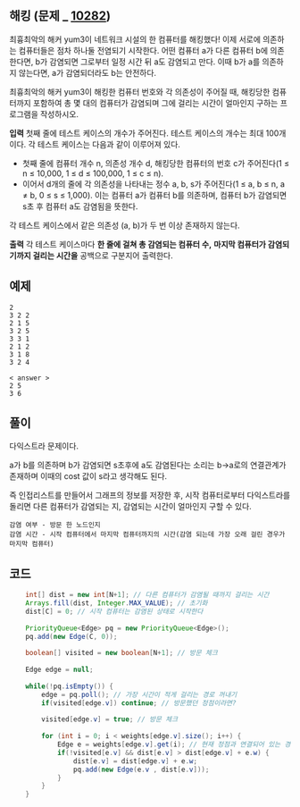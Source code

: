
## 해킹 (문제 _ [10282](https://www.acmicpc.net/problem/10282))

최흉최악의 해커 yum3이 네트워크 시설의 한 컴퓨터를 해킹했다! 이제 서로에 의존하는 컴퓨터들은 점차 하나둘 전염되기 시작한다. 어떤 컴퓨터 a가 다른 컴퓨터 b에 의존한다면, b가 감염되면 그로부터 일정 시간 뒤 a도 감염되고 만다. 이때 b가 a를 의존하지 않는다면, a가 감염되더라도 b는 안전하다.

최흉최악의 해커 yum3이 해킹한 컴퓨터 번호와 각 의존성이 주어질 때, 해킹당한 컴퓨터까지 포함하여 총 몇 대의 컴퓨터가 감염되며 그에 걸리는 시간이 얼마인지 구하는 프로그램을 작성하시오.

**입력**
첫째 줄에 테스트 케이스의 개수가 주어진다. 테스트 케이스의 개수는 최대 100개이다. 각 테스트 케이스는 다음과 같이 이루어져 있다.

-   첫째 줄에 컴퓨터 개수 n, 의존성 개수 d, 해킹당한 컴퓨터의 번호 c가 주어진다(1 ≤ n ≤ 10,000, 1 ≤ d ≤ 100,000, 1 ≤ c ≤ n).
-   이어서 d개의 줄에 각 의존성을 나타내는 정수 a, b, s가 주어진다(1 ≤ a, b ≤ n, a ≠ b, 0 ≤ s ≤ 1,000). 이는 컴퓨터 a가 컴퓨터 b를 의존하며, 컴퓨터 b가 감염되면 s초 후 컴퓨터 a도 감염됨을 뜻한다.

각 테스트 케이스에서 같은 의존성 (a, b)가 두 번 이상 존재하지 않는다.

**출력**
각 테스트 케이스마다 **한 줄에 걸쳐 총 감염되는 컴퓨터 수,** **마지막 컴퓨터가 감염되기까지 걸리는 시간을** 공백으로 구분지어 출력한다.
  

## 예제

	2
	3 2 2
	2 1 5
	3 2 5
	3 3 1
	2 1 2
	3 1 8
	3 2 4
	
	< answer >
	2 5
	3 6

 
## 풀이
다익스트라 문제이다.

a가 b를 의존하며 b가 감염되면 s초후에 a도 감염된다는 소리는 b->a로의 연결관계가 존재하며 이때의 cost 값이 s라고 생각해도 된다.

즉 인접리스트를 만들어서 그래프의 정보를 저장한 후, 시작 컴퓨터로부터 다익스트라를 돌리면 다른 컴퓨터가 감염되는 지, 감염되는 시간이 얼마인지 구할 수 있다. 

    감염 여부 - 방문 한 노드인지 
    감염 시간 - 시작 컴퓨터에서 마지막 컴퓨터까지의 시간(감염 되는데 가장 오래 걸린 경우가 마지막 컴퓨터)




## 코드
```java
	int[] dist = new int[N+1]; // 다른 컴퓨터가 감염될 때까지 걸리는 시간
	Arrays.fill(dist, Integer.MAX_VALUE); // 초기화
	dist[C] = 0; // 시작 컴퓨터는 감염된 상태로 시작한다
	
	PriorityQueue<Edge> pq = new PriorityQueue<Edge>(); 
	pq.add(new Edge(C, 0)); 
	
	boolean[] visited = new boolean[N+1]; // 방문 체크
	
	Edge edge = null;
	
	while(!pq.isEmpty()) {
		edge = pq.poll(); // 가장 시간이 적게 걸리는 경로 꺼내기
		if(visited[edge.v]) continue; // 방문했던 정점이라면? 
		
		visited[edge.v] = true; // 방문 체크
		
		for (int i = 0; i < weights[edge.v].size(); i++) {
			Edge e = weights[edge.v].get(i); // 현재 정점과 연결되어 있는 경유지 정점
			if(!visited[e.v] && dist[e.v] > dist[edge.v] + e.w) { 
				dist[e.v] = dist[edge.v] + e.w;
				pq.add(new Edge(e.v , dist[e.v]));
			}
		}
	}
```